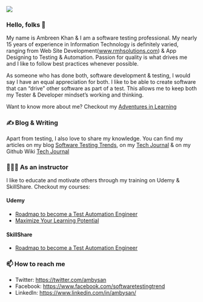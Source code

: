 ![](https://github.com/arkhangelsk/ambreen-khan.png)

### Hello, folks 👋

My name is Ambreen Khan & I am a software testing professional. My nearly 15 years of experience in Information Technology is definitely varied, ranging from Web Site Development(www.rmhsolutions.com) & App Designing to Testing & Automation. Passion for quality is what drives me and I like to follow best practices whenever possible.

As someone who has done both, software development & testing, I would say I have an equal appreciation for both. I like to be able to create software that can “drive” other software as part of a test. This allows me to keep both my Tester & Developer mindset’s working and thinking.

Want to know more about me? Checkout my [Adventures in Learning](https://arkhangelsk.github.io/AdventuresInLearning/)

### ✍️ Blog & Writing
Apart from testing, I also love to share my knowledge. You can find my articles on my blog [Software Testing Trends](https://softwaretestingtrends.com/), on my [Tech Journal](https://ambreenkhan.dev/) & on my Github Wiki [Tech Journal](https://arkhangelsk.github.io/TechJournal/)

### 👩🏽‍🏫 As an instructor
I like to educate and motivate others through my training on Udemy & SkillShare. Checkout my courses:

#### Udemy
* [Roadmap to become a Test Automation Engineer](https://www.udemy.com/course/road-map-to-become-test-automation-engineer/?referralCode=0CF887F5712A3306049F)
* [Maximize Your Learning Potential](https://www.udemy.com/course/maximize-your-learning-potential/?referralCode=0C7648E8779000222F79)

#### SkillShare
* [Roadmap to become a Test Automation Engineer](https://skl.sh/2H3KK0g)

### 📫 How to reach me
* Twitter: https://twitter.com/ambysan
* Facebook: https://www.facebook.com/softwaretestingtrend
* LinkedIn: https://www.linkedin.com/in/ambysan/

<!--
**arkhangelsk/arkhangelsk** is a ✨ _special_ ✨ repository because its `README.md` (this file) appears on your GitHub profile.

Here are some ideas to get you started:

- 🔭 I’m currently working on ...
- 🌱 I’m currently learning ...
- 👯 I’m looking to collaborate on ...
- 🤔 I’m looking for help with ...
- 💬 Ask me about ...
- 📫 How to reach me: ...
- 😄 Pronouns: ...
- ⚡ Fun fact: ...
-->
